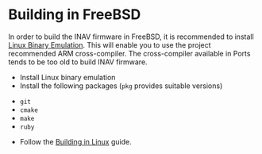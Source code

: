 # Building in FreeBSD

In order to build the INAV firmware in FreeBSD, it is recommended to install [Linux Binary Emulation](https://www.freebsd.org/doc/handbook/linuxemu.html). This will enable you to use the project recommended ARM cross-compiler. The cross-compiler available in Ports tends to be too old to build INAV firmware.

* Install Linux binary emulation
* Install the following packages (`pkg` provides suitable versions)
 - `git`
 - `cmake`
 - `make`
 - `ruby`

* Follow the [Building in Linux](Building%20in%20Linux.md) guide.
